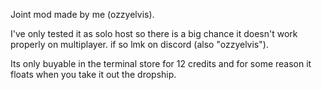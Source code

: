Joint mod made by me (ozzyelvis).

I've only tested it as solo host so there is a big chance it doesn't work properly on multiplayer. if so lmk on discord (also "ozzyelvis").

Its only buyable in the terminal store for 12 credits and for some reason it floats when you take it out the dropship.